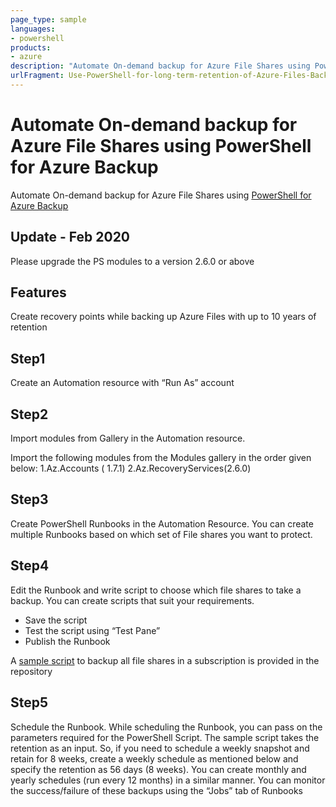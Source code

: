 ```yaml
---
page_type: sample
languages:
- powershell
products:
- azure
description: "Automate On-demand backup for Azure File Shares using PowerShell for Azure Backup"
urlFragment: Use-PowerShell-for-long-term-retention-of-Azure-Files-Backup
---
```


# Automate On-demand backup for Azure File Shares using PowerShell for Azure Backup

Automate On-demand backup for Azure File Shares using [PowerShell for Azure Backup](https://docs.microsoft.com/azure/backup/backup-azure-afs-automation)

## Update - Feb 2020

Please upgrade the PS modules to a version 2.6.0 or above

## Features

Create recovery points while backing up Azure Files with up to 10 years of retention

## Step1
Create an Automation resource with “Run As” account

## Step2
Import modules from Gallery in the Automation resource.

Import the following modules from the Modules gallery in the order given below:
1.Az.Accounts ( 1.7.1)
2.Az.RecoveryServices(2.6.0)


## Step3
Create PowerShell Runbooks in the Automation Resource. You can create multiple Runbooks based on which set of File shares you want to protect.

## Step4
Edit the Runbook and write script to choose which file shares to take a backup. You can create scripts that suit your requirements.
- Save the script
- Test the script using “Test Pane”
- Publish the Runbook

A [sample script](AFB-LTR-WithAzModule.ps1.txt) to backup all file shares in a subscription is provided in the repository

## Step5
Schedule the Runbook. While scheduling the Runbook, you can pass on the parameters required for the PowerShell Script. The sample script takes the retention as an input. So, if you need to schedule a weekly snapshot and retain for 8 weeks, create a weekly schedule as mentioned below and specify the retention as 56 days (8 weeks). You can create monthly and yearly schedules (run every 12 months) in a similar manner. You can monitor the success/failure of these backups using the “Jobs” tab of Runbooks
